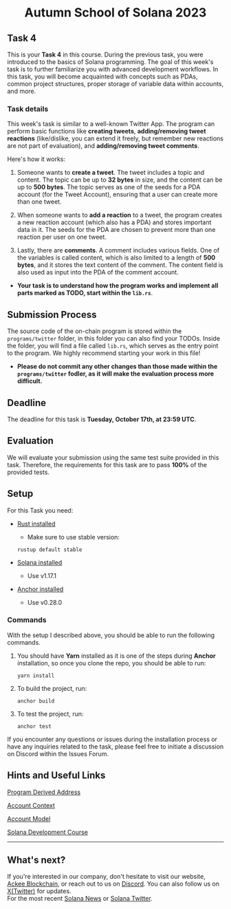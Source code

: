 <div align="center">

# Autumn School of Solana 2023
</div>

## Task 4
This is your **Task 4** in this course. During the previous task, you were introduced to the basics of Solana programming. The goal of this week's task is to further familiarize you with advanced development workflows. In this task, you will become acquainted with concepts such as PDAs, common project structures, proper storage of variable data within accounts, and more.

### Task details
This week's task is similar to a well-known Twitter App. The program can perform basic functions like **creating tweets**, **adding/removing tweet reactions** (like/dislike, you can extend it freely, but remember new reactions are not part of evaluation), and **adding/removing tweet comments**.

Here's how it works:

1. Someone wants to **create a tweet**. The tweet includes a topic and content. The topic can be up to **32 bytes** in size, and the content can be up to **500 bytes**. The topic serves as one of the seeds for a PDA account (for the Tweet Account), ensuring that a user can create more than one tweet.

2. When someone wants to **add a reaction** to a tweet, the program creates a new reaction account (which also has a PDA) and stores important data in it. The seeds for the PDA are chosen to prevent more than one reaction per user on one tweet.

3. Lastly, there are **comments**. A comment includes various fields. One of the variables is called content, which is also limited to a length of **500 bytes**, and it stores the text content of the comment. The content field is also used as input into the PDA of the comment account.

- **Your task is to understand how the program works and implement all parts marked as TODO, start within the `lib.rs`**.


## Submission Process
The source code of the on-chain program is stored within the `programs/twitter` folder, in this folder you can also find your TODOs. Inside the folder, you will find a file called `lib.rs`, which serves as the entry point to the program. We highly recommend starting your work in this file!

- **Please do not commit any other changes than those made within the `programs/twitter` fodler, as it will make the evaluation process more difficult.**

## Deadline
The deadline for this task is **Tuesday, October 17th, at 23:59 UTC**.

## Evaluation
We will evaluate your submission using the same test suite provided in this task. Therefore, the requirements for this task are to pass **100%** of the provided tests.

## Setup
For this Task you need:
- [Rust installed](https://www.rust-lang.org/tools/install)
    - Make sure to use stable version:
    ```
    rustup default stable
    ```
- [Solana installed](https://docs.solana.com/cli/install-solana-cli-tools)
    - Use v1.17.1

- [Anchor installed](https://www.anchor-lang.com/docs/installation)
    - Use v0.28.0

### Commands
With the setup I described above, you should be able to run the following commands.

1. You should have **Yarn** installed as it is one of the steps during **Anchor** installation, so once you clone the repo, you should be able to run:
    ```
    yarn install
    ```

2. To build the project, run:
    ```
    anchor build
    ```

3. To test the project, run:
    ```
    anchor test
    ```

If you encounter any questions or issues during the installation process or have any inquiries related to the task, please feel free to initiate a discussion on Discord within the Issues Forum.

## Hints and Useful Links
[Program Derived Address](https://solanacookbook.com/core-concepts/pdas.html#generating-pdas)

[Account Context](https://docs.rs/anchor-lang/latest/anchor_lang/derive.Accounts.html)

[Account Model](https://solana.wiki/zh-cn/docs/account-model/)

[Solana Development Course](https://www.soldev.app/course)


-----

## What's next?
If you're interested in our company, don't hesitate to visit our website, [Ackee Blockchain](https://ackeeblockchain.com), or reach out to us on [Discord](https://discord.gg/x7qXXnGCsa). You can also follow us on [X(Twitter)](https://twitter.com/ackeeblockchain?lang=en) for updates.\
For the most recent [Solana News](https://solana.com/news) or [Solana Twitter](https://twitter.com/solana).
